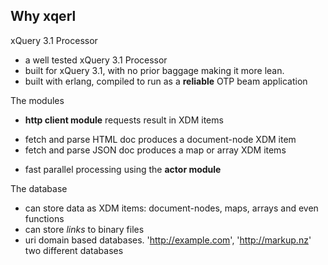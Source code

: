## Why xqerl

xQuery 3.1 Processor
* a well tested xQuery 3.1 Processor
* built for xQuery 3.1, with no prior baggage making it more lean.
* built with erlang, compiled to run as a **reliable** OTP beam application

The modules
* **http client module** requests result in XDM items
 - fetch and parse HTML doc produces a document-node XDM item 
 - fetch and parse JSON doc produces a map or array XDM items 
* fast parallel processing using the **actor module** 
 
The database
* can store data as XDM items: document-nodes, maps, arrays and even functions
* can store *links* to binary files
* uri domain based databases. 'http://example.com', 'http://markup.nz'
  two different databases
 

